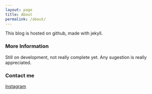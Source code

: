 ```yaml
---
layout: page
title: About
permalink: /about/
---
```


This blog is hosted on github, made with jekyll.

### More Information

Still on development, not really complete yet.
Any sugestion is really appreciated.

### Contact me

<!-- [email@domain.com](mailto:email@domain.com) -->

[Instagram](https://www.instagram.com/_r526/)